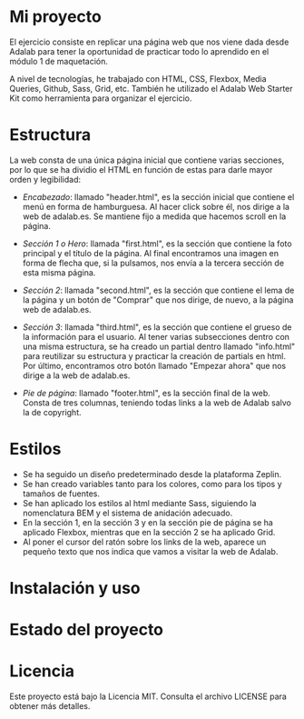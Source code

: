 # Mi proyecto

El ejercicio consiste en replicar una página web que nos viene dada desde Adalab para tener la oportunidad de practicar todo lo aprendido en el módulo 1 de maquetación.

A nivel de tecnologías, he trabajado con HTML, CSS, Flexbox, Media Queries, Github, Sass, Grid, etc. También he utilizado el Adalab Web Starter Kit como herramienta para organizar el ejercicio.

# Estructura

La web consta de una única página inicial que contiene varias secciones, por lo que se ha dividio el HTML en función de estas para darle mayor orden y legibilidad: 

- *Encabezado*: llamado "header.html", es la sección inicial que contiene el menú en forma de hamburguesa. Al hacer click sobre él, nos dirige a la web de adalab.es. Se mantiene fijo a medida que hacemos scroll en la página.

- *Sección 1 o Hero*: llamada "first.html", es la sección que contiene la foto principal y el título de la página. Al final encontramos una imagen en forma de flecha que, si la pulsamos, nos envía a la tercera sección de esta misma página.

- *Sección 2*: llamada "second.html", es la sección que contiene el lema de la página y un botón de "Comprar" que nos dirige, de nuevo, a la página web de adalab.es.

- *Sección 3*: llamada "third.html", es la sección que contiene el grueso de la información para el usuario. Al tener varias subsecciones dentro con una misma estructura, se ha creado un partial dentro llamado "info.html" para reutilizar su estructura y practicar la creación de partials en html. Por último, encontramos otro botón llamado "Empezar ahora" que nos dirige a la web de adalab.es.

- *Pie de página*: llamado "footer.html", es la sección final de la web. Consta de tres columnas, teniendo todas links a la web de Adalab salvo la de copyright.  

# Estilos

- Se ha seguido un diseño predeterminado desde la plataforma Zeplin.
- Se han creado variables tanto para los colores, como para los tipos y tamaños de fuentes.
- Se han aplicado los estilos al html mediante Sass, siguiendo la nomenclatura BEM y el sistema de anidación adecuado.
- En la sección 1, en la sección 3 y en la sección pie de página se ha aplicado Flexbox, mientras que en la sección 2 se ha aplicado Grid.
- Al poner el cursor del ratón sobre los links de la web, aparece un pequeño texto que nos indica que vamos a visitar la web de Adalab.

# Instalación y uso

# Estado del proyecto

# Licencia

Este proyecto está bajo la Licencia MIT. Consulta el archivo LICENSE para obtener más detalles.
